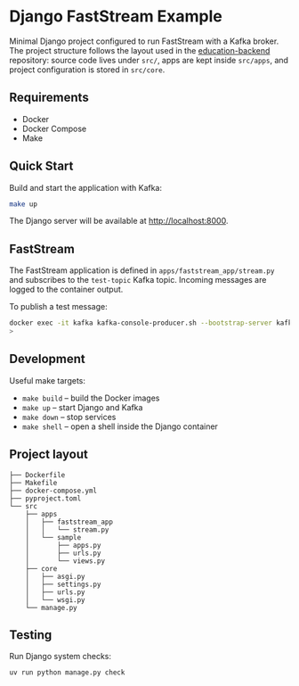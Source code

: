 # Django FastStream Example

Minimal Django project configured to run FastStream with a Kafka broker.
The project structure follows the layout used in the
[education-backend](https://github.com/tough-dev-school/education-backend/)
repository: source code lives under `src/`, apps are kept inside `src/apps`,
and project configuration is stored in `src/core`.

## Requirements

- Docker
- Docker Compose
- Make

## Quick Start

Build and start the application with Kafka:

```bash
make up
```

The Django server will be available at <http://localhost:8000>.

## FastStream

The FastStream application is defined in `apps/faststream_app/stream.py` and
subscribes to the `test-topic` Kafka topic. Incoming messages are logged to the
container output.

To publish a test message:

```bash
docker exec -it kafka kafka-console-producer.sh --bootstrap-server kafka:9092 --topic test-topic
>
```

## Development

Useful make targets:

- `make build` – build the Docker images
- `make up` – start Django and Kafka
- `make down` – stop services
- `make shell` – open a shell inside the Django container

## Project layout

```
├── Dockerfile
├── Makefile
├── docker-compose.yml
├── pyproject.toml
└── src
    ├── apps
    │   ├── faststream_app
    │   │   └── stream.py
    │   └── sample
    │       ├── apps.py
    │       ├── urls.py
    │       └── views.py
    ├── core
    │   ├── asgi.py
    │   ├── settings.py
    │   ├── urls.py
    │   └── wsgi.py
    └── manage.py
```

## Testing

Run Django system checks:

```bash
uv run python manage.py check
```

